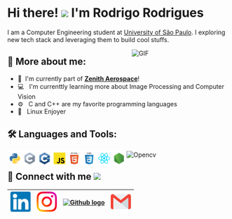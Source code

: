 # Hi there! <img src="https://github.com/TheDudeThatCode/TheDudeThatCode/blob/master/Assets/Hi.gif" width="35" /> I'm Rodrigo Rodrigues

I am a Computer Engineering student at [University of São Paulo](https://www5.usp.br/). I exploring new tech stack and leveraging them to build cool stuffs.
<br>

<img align="right" alt="GIF" src="icons/computer.gif" width="220px"/>

## :monocle_face: More about me:

- :rocket: &nbsp;I'm currently part of **[Zenith Aerospace](https://github.com/zenitheesc)**!
- :computer: &nbsp; I'm currenttly learning more about Image Processing and Computer Vision
- :gear: &nbsp; C and C++ are my favorite programming languages
- :penguin: &nbsp; Linux Enjoyer



## :hammer_and_wrench: Languages and Tools:

<a href="https://www.python.org" target="_blank"><img align="left" alt="Python" height ="34px" src="icons/python.svg"></a>

<a href="https://en.cppreference.com/w/" target="_blank"><img align="left" alt="C" height ="34px" src="icons/c.svg"></a>

<a href="https://en.cppreference.com/w/" target="_blank"><img align="left" alt="C++" height ="34px" src="icons/c++.svg"></a>

<a href="https://github.com/RodrigoRCZ" target="_blank"><img align="left" alt="JS" height ="34px" src="icons/javascript.svg"></a>

<a href="https://github.com/RodrigoRCZ" target="_blank"><img align="left" alt="HTML" height ="34px" src="icons/html.svg"></a>

<a href="https://github.com/RodrigoRCZ" target="_blank"><img align="left" alt="CSS" height ="34px" src="icons/css.svg"></a>

<a href="https://reactjs.org/" target="_blank"><img align="left" alt="React" height ="34px" src="icons/react.svg"></a>

<a href="https://nodejs.org" target="_blank"><img align="left" alt="Node" height ="34px" src="icons/node.svg"></a>

<a href="https://opencv.org/" target="_blank"><img align="left" alt="Opencv" height ="32px" src="https://raw.githubusercontent.com/wiki/opencv/opencv/logo/OpenCV_logo_no_text.svg"></a>

<!--
<a href="https://www.typescriptlang.org/" target="_blank"><img align="left" alt="Typescript" height ="46px" src="icons/typescript.svg"></a>
-->

<br>


## :link: Connect with me <img src="https://github.com/TheDudeThatCode/TheDudeThatCode/blob/master/Assets/Handshake.gif" height="32px">

| [<img src="icons/Linkedin.svg" alt="Linkedin" width="46">](https://in.linkedin.com/in/RodrigoRCZ) | [<img src="icons/Instagram.svg" alt="instagram" width="46">](https://www.instagram.com/rodrigo_rodrigues.jpeg/) | [<img src="https://cdn.svgporn.com/logos/github-icon.svg" alt="Github logo" width="46">](https://github.com/RodrigoRCZ) | [<img src="icons/Gmail.svg" alt="Gmail " height="46">](mailto:rodrigo.rcastro27@gmail.com)
|:---:|:---:|:---:|:---:|


<!----
  References: 
  https://github.com/TheDudeThatCode
-->

